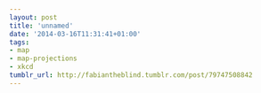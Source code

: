 ```yaml
---
layout: post
title: 'unnamed'
date: '2014-03-16T11:31:41+01:00'
tags:
- map
- map-projections
- xkcd
tumblr_url: http://fabiantheblind.tumblr.com/post/79747508842
---
```

